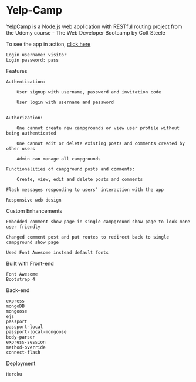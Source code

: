 # Yelp-Camp


YelpCamp is a Node.js web application with RESTful routing project from the Udemy course - The Web Developer Bootcamp by Colt Steele

To see the app in action, <a href= "https://cris-yelp-camp-demo.herokuapp.com">click here<a>

    Login username: visitor
    Login password: pass

Features

    Authentication:

        User signup with username, password and invitation code

        User login with username and password


    Authorization:

        One cannot create new campgrounds or view user profile without being authenticated

        One cannot edit or delete existing posts and comments created by other users

        Admin can manage all campgrounds
        
    Functionalities of campground posts and comments:

        Create, view, edit and delete posts and comments

    Flash messages responding to users’ interaction with the app

    Responsive web design

Custom Enhancements

    Embedded comment show page in single campground show page to look more user friendly

    Changed comment post and put routes to redirect back to single campground show page

    Used Font Awesome instead default fonts

Built with
Front-end

    Font Awesome
    Bootstrap 4

Back-end

    express
    mongoDB
    mongoose
    ejs
    passport
    passport-local
    passport-local-mongoose
    body-parser
    express-session
    method-override
    connect-flash

Deployment

    Heroku

